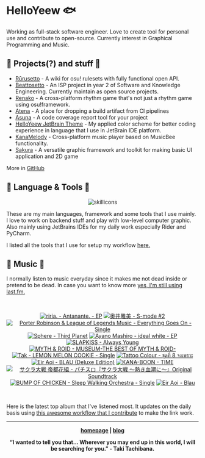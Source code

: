 # HelloYeew 🐟

Working as full-stack software engineer. Love to create tool for personal use and contribute to open-source. Currently interest in Graphical Programming and Music.

<!-- <p align=center>
    <img src=https://helloyeew.dev/home.webp style="border-radius: 8px" alt="HelloYeew" />
</p> -->


## 📄 Projects(?) and stuff 📄

- [Rūrusetto](https://rulesets.info/) - A wiki for osu! rulesets with fully functional open API.
- [Beattosetto](https://beatsets.info/) - An ISP project in year 2 of Software and Knowledge Engineering. Currently maintain as open source projects.
- [Renako](https://github.com/HelloYeew/renako) - A cross-platform rhythm game that's not just a rhythm game using osu!framework.
- [Atena](https://github.com/HelloYeew/atena) - A place for dropping a build artifact from CI pipelines
- [Asuna](https://github.com/HelloYeew/asuna) - A code coverage report tool for your project
- [HelloYeew JetBrain Theme](https://plugins.jetbrains.com/plugin/22883-helloyeew-theme) - My applied color scheme for better coding experience in language that I use in JetBrain IDE platform.
- [KanaMelody](https://github.com/HelloYeew/kana-melody) - Cross-platform music player based on MusicBee functionality.
- [Sakura](https://github.com/HelloYeew/sakura) - A versatile graphic framework and toolkit for making basic UI application and 2D game

More in [GitHub](https://github.com/HelloYeew?tab=repositories)

## 📇 Language & Tools 📇

<p align=center>
<img src=https://skillicons.dev/icons?i=cs,dotnet,python,django,java,js,ts,html,css,tailwind,prisma,nestjs,express,astro,svelte,php,docker,rider,pycharm,webstorm,idea,vscode,figma alt="skillicons" />
</p>

These are my main languages, framework and some tools that I use mainly. I love to work on backend stuff and play with low-level computer graphic. Also mainly using JetBrains IDEs for my daily work especially Rider and PyCharm.

I listed all the tools that I use for setup my workflow <a href="https://github.com/HelloYeew/workflow-setup">here.</a>

## 🎵 Music 🎵

I normally listen to music everyday since it makes me not dead inside or pretend to be dead. In case you want to know more <a href="https://www.last.fm/user/HelloYeew">yes, I'm still using last.fm.
  
<br>

<!-- lastfm -->
<p align="center"><a href="https://www.last.fm/music/riria./Antanante.+-+EP"><img src="https://lastfm.freetls.fastly.net/i/u/64s/bbbcc7318aa2a157b5736dd65884e77f.png" title="riria. - Antanante. - EP"></a> <a href="https://www.last.fm/music/%E5%A5%A5%E4%BA%95%E9%9B%85%E7%BE%8E/S-mode+%232"><img src="https://lastfm.freetls.fastly.net/i/u/64s/f010bf8b981344c68e69042605bae60c.jpg" title="奥井雅美 - S-mode #2"></a> <a href="https://www.last.fm/music/Porter+Robinson+&+League+of+Legends+Music/Everything+Goes+On+-+Single"><img src="https://lastfm.freetls.fastly.net/i/u/64s/1ef499846debcb06403cffeaec9a592e.jpg" title="Porter Robinson & League of Legends Music - Everything Goes On - Single"></a> <a href="https://www.last.fm/music/Sphere/Third+Planet"><img src="https://lastfm.freetls.fastly.net/i/u/64s/6ed9ab8a877bca0af8b8066ca1153c21.jpg" title="Sphere - Third Planet"></a> <a href="https://www.last.fm/music/Ayano+Mashiro/ideal+white+-+EP"><img src="https://lastfm.freetls.fastly.net/i/u/64s/bd70759fa2a905f3e9b87ff3e992e4d6.png" title="Ayano Mashiro - ideal white - EP"></a> <a href="https://www.last.fm/music/SLAPKISS/Always+Young"><img src="https://lastfm.freetls.fastly.net/i/u/64s/bb49a5aeb01a3e75ea6ff57d2fce2446.jpg" title="SLAPKISS - Always Young"></a> <a href="https://www.last.fm/music/MYTH+&+ROID/MUSEUM-THE+BEST+OF+MYTH+&+ROID-"><img src="https://lastfm.freetls.fastly.net/i/u/64s/36337f56da36191ef24208b6c1361d23.jpg" title="MYTH & ROID - MUSEUM-THE BEST OF MYTH & ROID-"></a> <a href="https://www.last.fm/music/Tak/LEMON+MELON+COOKIE+-+Single"><img src="https://lastfm.freetls.fastly.net/i/u/64s/4a58200ddd10768ca279db206e0f561e.jpg" title="Tak - LEMON MELON COOKIE - Single"></a> <a href="https://www.last.fm/music/Tattoo+Colour/%E0%B8%8A%E0%B8%B8%E0%B8%94%E0%B8%97%E0%B8%B5%E0%B9%88+8+%E0%B8%88%E0%B8%87%E0%B9%80%E0%B8%9E%E0%B8%A3%E0%B8%B2%E0%B8%B0"><img src="https://lastfm.freetls.fastly.net/i/u/64s/5c7eff9e7ab59d76433adaeaacc399d3.jpg" title="Tattoo Colour - ชุดที่ 8 จงเพราะ"></a> <a href="https://www.last.fm/music/Eir+Aoi/BLAU+(Deluxe+Edition)"><img src="https://lastfm.freetls.fastly.net/i/u/64s/688dbfb6c8961518fdeaf03b73c3ef6a.png" title="Eir Aoi - BLAU (Deluxe Edition)"></a> <a href="https://www.last.fm/music/KANA-BOON/TIME"><img src="https://lastfm.freetls.fastly.net/i/u/64s/2f1222bb3faf42c3c2a84e6d2bc54b7c.png" title="KANA-BOON - TIME"></a> <a href="https://www.last.fm/music/%E3%82%B5%E3%82%AF%E3%83%A9%E5%A4%A7%E6%88%A6+%E5%B8%9D%E9%83%BD%E8%8A%B1%E7%B5%84/%E3%83%91%E3%83%81%E3%82%B9%E3%83%AD%E3%80%8E%E3%82%B5%E3%82%AF%E3%83%A9%E5%A4%A7%E6%88%A6+%EF%BD%9E%E7%86%B1%E3%81%8D%E8%A1%80%E6%BD%AE%E3%81%AB%EF%BD%9E%E3%80%8FOriginal+Soundtrack"><img src="https://lastfm.freetls.fastly.net/i/u/64s/336ee5c3b154e7ce74d971212f95c15f.jpg" title="サクラ大戦 帝都花組 - パチスロ『サクラ大戦 ～熱き血潮に～』Original Soundtrack"></a> <a href="https://www.last.fm/music/BUMP+OF+CHICKEN/Sleep+Walking+Orchestra+-+Single"><img src="https://lastfm.freetls.fastly.net/i/u/64s/f7b6787c2092cfdcf9c4b28fd8fe55bd.jpg" title="BUMP OF CHICKEN - Sleep Walking Orchestra - Single"></a> <a href="https://www.last.fm/music/Eir+Aoi/Blau"><img src="https://lastfm.freetls.fastly.net/i/u/64s/7c39bde3d87c37c24eea7c89270d35fb.jpg" title="Eir Aoi - Blau"></a> </p>

<br>

Here is the latest top album that I've listened most. It updates on the daily basis using <a href="https://github.com/melipass/lastfm-to-markdown/">this awesome workflow that I contribute</a> to make the link work.

---

<p align="center"><b><a href="https://helloyeew.dev">homepage</a> | <b><a href="https://helloyeew.dev/blog">blog</a></p>

<p align="center">“I wanted to tell you that… Wherever you may end up in this world, I will be searching for you.” - Taki Tachibana.</p>

